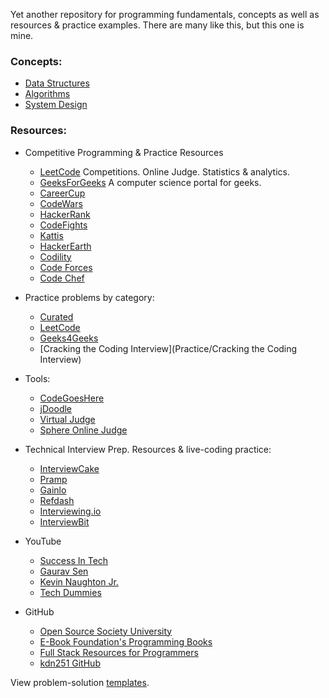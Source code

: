 Yet another repository for programming fundamentals, concepts as well as resources & practice examples.
There are many like this, but this one is mine.

### Concepts:

* [Data Structures](DataStructures)
* [Algorithms](Algorithms)
* [System Design](SystemDesign)

### Resources:

* Competitive Programming & Practice Resources
    * [LeetCode](https://leetcode.com/) Competitions. Online Judge. Statistics & analytics.
    * [GeeksForGeeks](https://www.geeksforgeeks.org/) A computer science portal for geeks.
    * [CareerCup](https://www.careercup.com/)
    * [CodeWars](https://www.codewars.com/)
    * [HackerRank](https://www.hackerrank.com/)
    * [CodeFights](https://codefights.com/)
    * [Kattis](https://open.kattis.com/)
    * [HackerEarth](https://www.hackerearth.com)
    * [Codility](https://codility.com/programmers/lessons/1-iterations/)
    * [Code Forces](http://codeforces.com/)
    * [Code Chef](https://www.codechef.com/)

* Practice problems by category:
    * [Curated](Practice/Curated)
    * [LeetCode](Practice/LeetCode)
    * [Geeks4Geeks](Practice/Geeks4Geeks)
    * [Cracking the Coding Interview](Practice/Cracking the Coding Interview)

* Tools:
    * [CodeGoesHere](https://github.com/1nv1n/code-goes-here)
    * [jDoodle](https://www.jdoodle.com/faq)
    * [Virtual Judge](https://vjudge.net/)
    * [Sphere Online Judge](http://www.spoj.com/)

* Technical Interview Prep. Resources & live-coding practice:
    * [InterviewCake](https://www.interviewcake.com/)
    * [Pramp](https://www.pramp.com/)
    * [Gainlo](http://www.gainlo.co/)
    * [Refdash](https://refdash.com/)
    * [Interviewing.io](https://www.interviewing.io/)
    * [InterviewBit](https://www.interviewbit.com/)

* YouTube
    * [Success In Tech](https://www.youtube.com/channel/UC-vYrOAmtrx9sBzJAf3x_xw)
    * [Gaurav Sen](https://www.youtube.com/channel/UCRPMAqdtSgd0Ipeef7iFsKw)
    * [Kevin Naughton Jr.](https://www.youtube.com/channel/UCKvwPt6BifPP54yzH99ff1g)
    * [Tech Dummies](https://www.youtube.com/channel/UCn1XnDWhsLS5URXTi5wtFTA)

* GitHub
    * [Open Source Society University](https://github.com/ossu/computer-science)
    * [E-Book Foundation's Programming Books](https://github.com/EbookFoundation/free-programming-books)
    * [Full Stack Resources for Programmers](https://github.com/charlax/professional-programming)
    * [kdn251 GitHub](https://github.com/kdn251/interviews)

View problem-solution [templates](Template).
